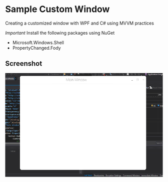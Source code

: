 # Sample Custom Window

Creating a customized window with WPF and C# using MVVM practices

*Important*
Install the following packages using NuGet

* Microsoft.Windows.Shell
* PropertyChanged.Fody

## Screenshot

![screenshot](https://raw.githubusercontent.com/glxnull/WindowUI/master/Screenshots/mainwindow.png)
